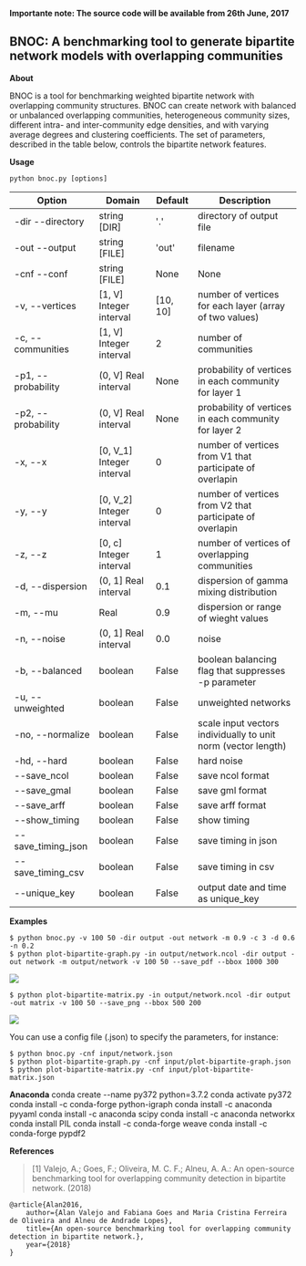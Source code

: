 **Importante note: The source code will be available from 26th June, 2017**

## BNOC: A benchmarking tool to generate bipartite network models with overlapping communities

**About**

BNOC is a tool for benchmarking weighted bipartite network with overlapping community structures. BNOC can create network  with balanced or unbalanced overlapping communities, heterogeneous community sizes, different intra- and inter-community edge densities, and with varying average degrees and clustering coefficients. The set of parameters, described in  the table below, controls the bipartite network features.

**Usage**

	python bnoc.py [options]

| Option             | Domain                    | Default  | Description                                                   |
| ------------------ | ------------------------- | -------- | ------------------------------------------------------------- |
| -dir --directory   | string [DIR]              | '.'      | directory of output file                                      |
| -out --output      | string [FILE]             | 'out'    | filename                                                      |
| -cnf --conf        | string [FILE]             | None     | None                                                          |
| -v, --vertices     | [1, V] Integer interval   | [10, 10] | number of vertices for each layer (array of two values)       |
| -c, --communities  | [1, V] Integer interval   | 2        | number of communities                                         |
| -p1, --probability | (0, V] Real interval      | None     | probability of vertices in each community for layer 1         |
| -p2, --probability | (0, V] Real interval      | None     | probability of vertices in each community for layer 2         |
| -x, --x            | [0, V_1] Integer interval | 0        | number of vertices from V1 that participate of overlapin      |
| -y, --y            | [0, V_2] Integer interval | 0        | number of vertices from V2 that participate of overlapin      |
| -z, --z            | [0, c] Integer interval   | 1        | number of vertices of overlapping communities                 |
| -d, --dispersion   | (0, 1] Real interval      | 0.1      | dispersion of gamma mixing distribution                       |
| -m, --mu           | Real                      | 0.9      | dispersion or range of wieght values                          |
| -n, --noise        | (0, 1] Real interval      | 0.0      | noise                                                         |
| -b, --balanced     | boolean                   | False    | boolean balancing flag that suppresses -p parameter           |
| -u, --unweighted   | boolean                   | False    | unweighted networks                                           |
| -no, --normalize   | boolean                   | False    | scale input vectors individually to unit norm (vector length) |
| -hd, --hard        | boolean                   | False    | hard noise                                                    |
| --save_ncol        | boolean                   | False    | save ncol format                                              |
| --save_gmal        | boolean                   | False    | save gml format                                               |
| --save_arff        | boolean                   | False    | save arff format                                              |
| --show_timing      | boolean                   | False    | show timing                                                   |
| --save_timing_json | boolean                   | False    | save timing in json                                           |
| --save_timing_csv  | boolean                   | False    | save timing in csv                                            |
| --unique_key       | boolean                   | False    | output date and time as unique_key                            |

**Examples**

	$ python bnoc.py -v 100 50 -dir output -out network -m 0.9 -c 3 -d 0.6 -n 0.2
	$ python plot-bipartite-graph.py -in output/network.ncol -dir output -out network -m output/network -v 100 50 --save_pdf --bbox 1000 300

![](output/network.png)

	$ python plot-bipartite-matrix.py -in output/network.ncol -dir output -out matrix -v 100 50 --save_png --bbox 500 200

![](output/matrix.png)

You can use a config file (.json) to specify the parameters, for instance:

	$ python bnoc.py -cnf input/network.json
	$ python plot-bipartite-graph.py -cnf input/plot-bipartite-graph.json
	$ python plot-bipartite-matrix.py -cnf input/plot-bipartite-matrix.json

**Anaconda**
conda create --name py372 python=3.7.2
conda activate py372
conda install -c conda-forge python-igraph
conda install -c anaconda pyyaml
conda install -c anaconda scipy
conda install -c anaconda networkx
conda install PIL
conda install -c conda-forge weave
conda install -c conda-forge pypdf2

**References**

> [1] Valejo, A.; Goes, F.; Oliveira, M. C. F.; Alneu, A. A.: An open-source benchmarking tool for overlapping community detection in bipartite network. (2018)

~~~~~{.bib}
@article{Alan2016,
    author={Alan Valejo and Fabiana Goes and Maria Cristina Ferreira de Oliveira and Alneu de Andrade Lopes},
    title={An open-source benchmarking tool for overlapping community detection in bipartite network.},
    year={2018}
}
~~~~~
